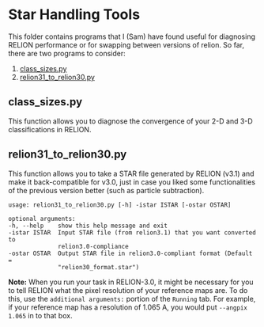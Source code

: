 # Star Handling Tools

This folder contains programs that I (Sam) have found useful for diagnosing RELION performance or for swapping between versions of relion. So far, there are two programs to consider:

 1. [class_sizes.py](#class-sizes-py)
 2. [relion31_to_relion30.py](#relion31-to-relion30-py)


## class_sizes.py

This function allows you to diagnose the convergence of your 2-D and 3-D classifications in RELION.

## relion31_to_relion30.py

This function allows you to take a STAR file generated by RELION (v3.1) and make it back-compatible for v3.0, just in case you liked some functionalities of the previous version better (such as particle subtraction).

    usage: relion31_to_relion30.py [-h] -istar ISTAR [-ostar OSTAR]

    optional arguments:
    -h, --help    show this help message and exit
    -istar ISTAR  Input STAR file (from relion3.1) that you want converted to
                  relion3.0-compliance
    -ostar OSTAR  Output STAR file in relion3.0-compliant format (Default =
                  "relion30_format.star")

**Note:** When you run your task in RELION-3.0, it might be necessary for you to tell RELION what the pixel resolution of your reference maps are. To do this, use the `additional arguments:` portion of the `Running` tab. For example, if your reference map has a resolution of 1.065 A, you would put ``--angpix 1.065`` in to that box.
